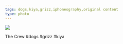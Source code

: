 ```yaml
---
tags: dogs,kiya,grizz,iphoneography,original content
type: photo
---
```

<img src="http://24.media.tumblr.com/tumblr_mduvouYO6w1rdkc0do1_1280.jpg" />

The Crew #dogs #grizz #kiya
